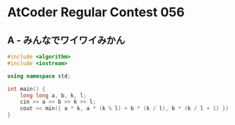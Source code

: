 # AtCoder Regular Contest 056
## A - みんなでワイワイみかん
```cpp
#include <algorithm>
#include <iostream>

using namespace std;

int main() {
    long long a, b, k, l;
    cin >> a >> b >> k >> l;
    cout << min({ a * k, a * (k % l) + b * (k / l), b * (k / l + 1) }) << endl;
}
```
